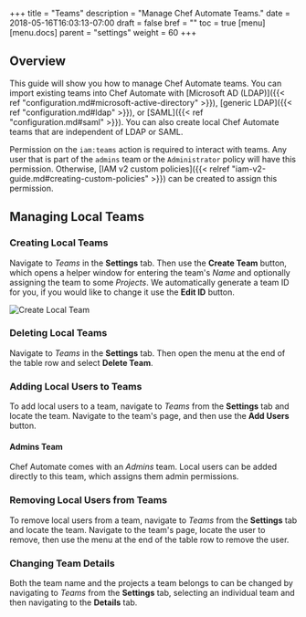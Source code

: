 +++
title = "Teams"
description = "Manage Chef Automate Teams."
date = 2018-05-16T16:03:13-07:00
draft = false
bref = ""
toc = true
[menu]
  [menu.docs]
    parent = "settings"
    weight = 60
+++

## Overview
This guide will show you how to manage Chef Automate teams. You can import existing teams into Chef Automate with [Microsoft AD (LDAP)]({{< ref "configuration.md#microsoft-active-directory" >}}), [generic LDAP]({{< ref "configuration.md#ldap" >}}), or [SAML]({{< ref "configuration.md#saml" >}}). You can also create local Chef Automate teams that are independent of LDAP or SAML.

Permission on the `iam:teams` action is required to interact with teams. Any user that is part of the `admins` team or the `Administrator` policy will have this permission. Otherwise, [IAM v2 custom policies]({{< relref "iam-v2-guide.md#creating-custom-policies" >}}) can be created to assign this permission.

## Managing Local Teams

### Creating Local Teams
Navigate to _Teams_ in the **Settings** tab. Then use the **Create Team** button, which opens a helper window for entering the team's _Name_ and optionally assigning the team to some _Projects_. We automatically generate a team ID for you, if you would like to change it use the **Edit ID** button.

![Create Local Team](/images/docs/admin-tab-teams-list.png)

### Deleting Local Teams
Navigate to _Teams_ in the **Settings** tab. Then open the menu at the end of the table row and select **Delete Team**.

### Adding Local Users to Teams
To add local users to a team, navigate to _Teams_ from the **Settings** tab and locate the team. Navigate to the team's page, and then use the **Add Users** button.

#### Admins Team
Chef Automate comes with an _Admins_ team. Local users can be added directly to this team, which assigns them admin permissions.

### Removing Local Users from Teams
To remove local users from a team, navigate to _Teams_ from the **Settings** tab and locate the team. Navigate to the team's page, locate the user to remove, then use the menu at the end of the table row to remove the user.

### Changing Team Details
Both the team name and the projects a team belongs to can be changed by navigating to _Teams_ from the **Settings** tab, selecting an individual team and then navigating to the **Details** tab.
